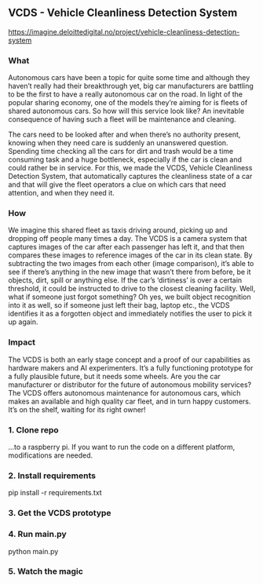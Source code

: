 ## VCDS - Vehicle Cleanliness Detection System

https://imagine.deloittedigital.no/project/vehicle-cleanliness-detection-system

### What
Autonomous cars have been a topic for quite some time and although they haven’t really had their breakthrough yet, big car manufacturers are battling to be the first to have a really autonomous car on the road. In light of the popular sharing economy, one of the models they’re aiming for is fleets of shared autonomous cars. So how will this service look like? An inevitable consequence of having such a fleet will be maintenance and cleaning.

The cars need to be looked after and when there’s no authority present, knowing when they need care is suddenly an unanswered question. Spending time checking all the cars for dirt and trash would be a time consuming task and a huge bottleneck, especially if the car is clean and could rather be in service. For this, we made the VCDS, Vehicle Cleanliness Detection System, that automatically captures the cleanliness state of a car and that will give the fleet operators a clue on which cars that need attention, and when they need it.

### How
We imagine this shared fleet as taxis driving around, picking up and dropping off people many times a day. The VCDS is a camera system that captures images of the car after each passenger has left it, and that then compares these images to reference images of the car in its clean state. By subtracting the two images from each other (image comparison), it’s able to see if there’s anything in the new image that wasn’t there from before, be it objects, dirt, spill or anything else. If the car’s ‘dirtiness’ is over a certain threshold, it could be instructed to drive to the closest cleaning facility. Well, what if someone just forgot something? Oh yes, we built object recognition into it as well, so if someone just left their bag, laptop etc., the VCDS identifies it as a forgotten object and immediately notifies the user to pick it up again.

### Impact
The VCDS is both an early stage concept and a proof of our capabilities as hardware makers and AI experimenters. It’s a fully functioning prototype for a fully plausible future, but it needs some wheels. Are you the car manufacturer or distributor for the future of autonomous mobility services? The VCDS offers autonomous maintenance for autonomous cars, which makes an available and high quality car fleet, and in turn happy customers. It’s on the shelf, waiting for its right owner!


### 1. Clone repo
...to a raspberry pi. If you want to run the code on a different platform, modifications are needed.

### 2. Install requirements
pip install -r requirements.txt

### 3. Get the VCDS prototype

### 4. Run main.py
python main.py

### 5. Watch the magic

